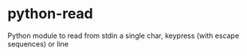# python-read
Python module to read from stdin  a single char, keypress (with escape sequences) or line
